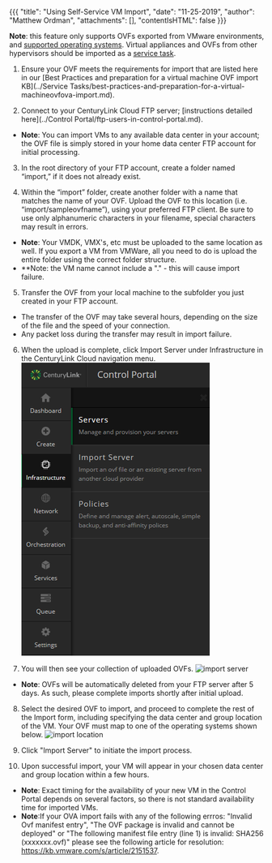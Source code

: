 {{{
  "title": "Using Self-Service VM Import",
  "date": "11-25-2019",
  "author": "Matthew Ordman",
  "attachments": [],
  "contentIsHTML": false
}}}

**Note**: this feature only supports OVFs exported from VMware environments, and [supported operating systems](../Support/supported-operating-systems.md). Virtual appliances and OVFs from other hypervisors should be imported as a [service task](https://www.ctl.io/centurylink-public-cloud/service-tasks/).

1. Ensure your OVF meets the requirements for import that are listed here in our [Best Practices and preparation for a virtual machine OVF import KB](../Service Tasks/best-practices-and-preparation-for-a-virtual-machineovfova-import.md).

2. Connect to your CenturyLink Cloud FTP server; [instructions detailed here](../Control Portal/ftp-users-in-control-portal.md).
  * **Note**: You can import VMs to any available data center in your account; the OVF file is simply stored in your home data center FTP account for initial processing.

3. In the root directory of your FTP account, create a folder named “import,” if it does not already exist.

4. Within the “import” folder, create another folder with a name that matches the name of your OVF.  Upload the OVF to this location (i.e. “import/sampleovfname”), using your preferred FTP client. Be sure to use only alphanumeric characters in your filename, special characters may result in errors.
  * **Note**: Your VMDK, VMX's, etc must be uploaded to the same location as well. If you export a VM from VMWare, all you need to do is upload the entire folder using the correct folder structure.
  * **Note: the VM name cannot include a "." - this will cause import failure.

5. Transfer the OVF from your local machine to the subfolder you just created in your FTP account.
  * The transfer of the OVF may take several hours, depending on the size of the file and the speed of your connection.
  * Any packet loss during the transfer may result in import failure.

6. When the upload is complete, click Import Server under Infrastructure in the CenturyLink Cloud navigation menu.
  ![menu](../images/portal/portal-import-server.png)

7. You will then see your collection of uploaded OVFs.
  ![import server](https://t3n.zendesk.com/attachments/token/uvYOmyt2Jd2E3ASHrSvrtwUpG/?name=VM_Import.png)
  * **Note**: OVFs will be automatically deleted from your FTP server after 5 days.  As such, please complete imports shortly after initial upload.

8. Select the desired OVF to import, and proceed to complete the rest of the Import form, including specifying the data center and group location of the VM. Your OVF must map to one of the operating systems shown below.
![import location](https://t3n.zendesk.com/attachments/token/HfKE7C1T1I2uTYwjLYeNO3GWJ/?name=Screen+Shot+2015-02-04+at+7.43.53+AM.png)

9. Click "Import Server" to initiate the import process.

10. Upon successful import, your VM will appear in your chosen data center and group location within a few hours.
  * **Note**: Exact timing for the availability of your new VM in the Control Portal depends on several factors, so there is not standard availability time for imported VMs.
  * **Note**:If your OVA import fails with any of the following errros: "Invalid Ovf manifest entry", "The OVF package is invalid and cannot be deployed" or "The following manifest file entry (line 1) is invalid: SHA256 (xxxxxxx.ovf)" please see the following article for resolution: https://kb.vmware.com/s/article/2151537.
